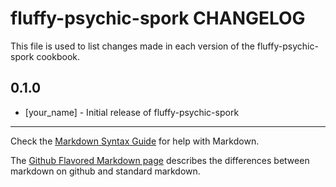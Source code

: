 # fluffy-psychic-spork CHANGELOG

This file is used to list changes made in each version of the fluffy-psychic-spork cookbook.

## 0.1.0
- [your_name] - Initial release of fluffy-psychic-spork

- - -
Check the [Markdown Syntax Guide](http://daringfireball.net/projects/markdown/syntax) for help with Markdown.

The [Github Flavored Markdown page](http://github.github.com/github-flavored-markdown/) describes the differences between markdown on github and standard markdown.
